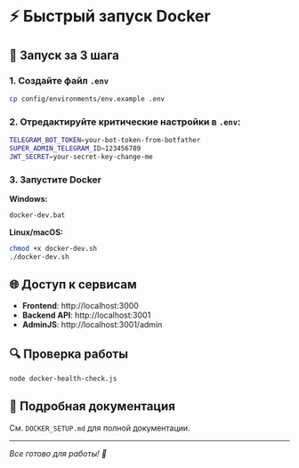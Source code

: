 # ⚡ Быстрый запуск Docker

## 🚀 Запуск за 3 шага

### 1. Создайте файл `.env`
```bash
cp config/environments/env.example .env
```

### 2. Отредактируйте критические настройки в `.env`:
```bash
TELEGRAM_BOT_TOKEN=your-bot-token-from-botfather
SUPER_ADMIN_TELEGRAM_ID=123456789
JWT_SECRET=your-secret-key-change-me
```

### 3. Запустите Docker

**Windows:**
```cmd
docker-dev.bat
```

**Linux/macOS:**
```bash
chmod +x docker-dev.sh
./docker-dev.sh
```

## 🌐 Доступ к сервисам

- **Frontend**: http://localhost:3000
- **Backend API**: http://localhost:3001  
- **AdminJS**: http://localhost:3001/admin

## 🔍 Проверка работы

```bash
node docker-health-check.js
```

## 📖 Подробная документация

См. `DOCKER_SETUP.md` для полной документации.

---

*Все готово для работы! 🎉*
